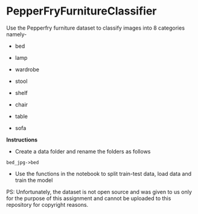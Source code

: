 # PepperFryFurnitureClassifier
Use the Pepperfry furniture dataset to classify images into 8 categories namely- 

* bed 

* lamp

* wardrobe

* stool

* shelf

* chair

* table

* sofa

__Instructions__
* Create a data folder and rename the folders as follows 

`bed_jpg->bed`

* Use the functions in the notebook to split train-test data, load data and train the model

PS: Unfortunately, the dataset is not open source and was given to us only for the purpose of this assignment and cannot be uploaded to this repository for copyright reasons.